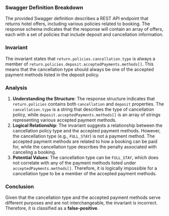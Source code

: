 ### Swagger Definition Breakdown
The provided Swagger definition describes a REST API endpoint that returns hotel offers, including various policies related to booking. The response schema indicates that the response will contain an array of offers, each with a set of policies that include deposit and cancellation information.

### Invariant
The invariant states that `return.policies.cancellation.type` is always a member of `return.policies.deposit.acceptedPayments.methods[]`. This means that the cancellation type should always be one of the accepted payment methods listed in the deposit policy.

### Analysis
1. **Understanding the Structure**: The response structure indicates that `return.policies` contains both `cancellation` and `deposit` properties. The `cancellation.type` is a string that describes the type of cancellation policy, while `deposit.acceptedPayments.methods[]` is an array of strings representing various accepted payment methods.
2. **Logical Relationship**: The invariant suggests a relationship between the cancellation policy type and the accepted payment methods. However, the cancellation type (e.g., `FULL_STAY`) is not a payment method. The accepted payment methods are related to how a booking can be paid for, while the cancellation type describes the penalty associated with canceling a booking.
3. **Potential Values**: The cancellation type can be `FULL_STAY`, which does not correlate with any of the payment methods listed under `acceptedPayments.methods[]`. Therefore, it is logically impossible for a cancellation type to be a member of the accepted payment methods.

### Conclusion
Given that the cancellation type and the accepted payment methods serve different purposes and are not interchangeable, the invariant is incorrect. Therefore, it is classified as a **false-positive**.
